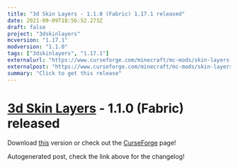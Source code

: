 ```yaml
---
title: "3d Skin Layers - 1.1.0 (Fabric) 1.17.1 released"
date: 2021-09-09T18:56:52.273Z
draft: false
project: "3dskinlayers"
mcversion: "1.17.1"
modversion: "1.1.0"
tags: ["3dskinlayers", "1.17.1"]
externalurl: "https://www.curseforge.com/minecraft/mc-mods/skin-layers-3d/files/3454931"
externalpost: "https://www.curseforge.com/minecraft/mc-mods/skin-layers-3d/files/3454931"
summary: "Click to get this release"
---
```

# [3d Skin Layers](/project/3dskinlayers) - 1.1.0 (Fabric) released
Download [this](https://www.curseforge.com/minecraft/mc-mods/skin-layers-3d/files/3454931) version or check out the [CurseForge](https://www.curseforge.com/minecraft/mc-mods/skin-layers-3d) page!

Autogenerated post, check the link above for the changelog!
